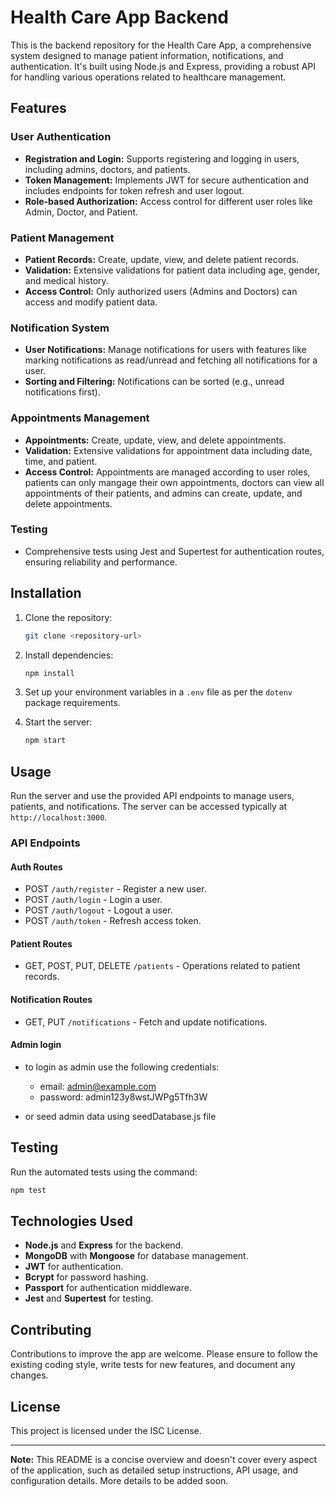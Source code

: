 
# Health Care App Backend

This is the backend repository for the Health Care App, a comprehensive system designed to manage patient information, notifications, and authentication. It's built using Node.js and Express, providing a robust API for handling various operations related to healthcare management.

## Features

### User Authentication
- **Registration and Login:** Supports registering and logging in users, including admins, doctors, and patients.
- **Token Management:** Implements JWT for secure authentication and includes endpoints for token refresh and user logout.
- **Role-based Authorization:** Access control for different user roles like Admin, Doctor, and Patient.

### Patient Management
- **Patient Records:** Create, update, view, and delete patient records.
- **Validation:** Extensive validations for patient data including age, gender, and medical history.
- **Access Control:** Only authorized users (Admins and Doctors) can access and modify patient data.

### Notification System
- **User Notifications:** Manage notifications for users with features like marking notifications as read/unread and fetching all notifications for a user.
- **Sorting and Filtering:** Notifications can be sorted (e.g., unread notifications first).

### Appointments Management
- **Appointments:** Create, update, view, and delete appointments.
- **Validation:** Extensive validations for appointment data including date, time, and patient.
- **Access Control:** Appointments are managed according to user roles, patients can only mangage their own appointments, doctors can view all appointments of their patients, and admins can create, update, and delete appointments.

### Testing
- Comprehensive tests using Jest and Supertest for authentication routes, ensuring reliability and performance.

## Installation

1. Clone the repository:
   ```sh
   git clone <repository-url>
   ```

2. Install dependencies:
   ```sh
   npm install
   ```

3. Set up your environment variables in a `.env` file as per the `dotenv` package requirements.

4. Start the server:
   ```sh
   npm start
   ```

## Usage

Run the server and use the provided API endpoints to manage users, patients, and notifications. The server can be accessed typically at `http://localhost:3000`.

### API Endpoints

#### Auth Routes
- POST `/auth/register` - Register a new user.
- POST `/auth/login` - Login a user.
- POST `/auth/logout` - Logout a user.
- POST `/auth/token` - Refresh access token.

#### Patient Routes
- GET, POST, PUT, DELETE `/patients` - Operations related to patient records.

#### Notification Routes
- GET, PUT `/notifications` - Fetch and update notifications.

#### Admin login
- to login as admin use the following credentials:
  - email: admin@example.com
   - password: admin123y8wstJWPg5Tfh3W

- or seed admin data using seedDatabase.js file

## Testing

Run the automated tests using the command:

```sh
npm test
```

## Technologies Used

- **Node.js** and **Express** for the backend.
- **MongoDB** with **Mongoose** for database management.
- **JWT** for authentication.
- **Bcrypt** for password hashing.
- **Passport** for authentication middleware.
- **Jest** and **Supertest** for testing.

## Contributing

Contributions to improve the app are welcome. Please ensure to follow the existing coding style, write tests for new features, and document any changes.

## License

This project is licensed under the ISC License.

---

**Note:** This README is a concise overview and doesn't cover every aspect of the application, such as detailed setup instructions, API usage, and configuration details. More details to be added soon.
